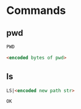 # Commands

## pwd

```md
PWD
```

```md
<encoded bytes of pwd>
```

## ls

```md
LS|<encoded new path str>
```

```md
OK
```
